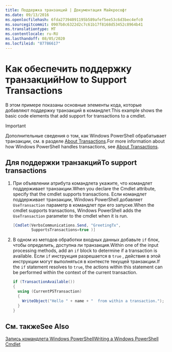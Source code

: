 ```yaml
---
title: Поддержка транзакций | Документация Майкрософт
ms.date: 09/13/2016
ms.openlocfilehash: 6fda27394091195b589afef5ee53c6d3bec4efc0
ms.sourcegitcommit: 0907b8c6322d2c7c61b17f8168d53452c8964b41
ms.translationtype: MT
ms.contentlocale: ru-RU
ms.lasthandoff: 08/05/2020
ms.locfileid: "87786617"
---
```

# <a name="how-to-support-transactions"></a><span data-ttu-id="a10e4-102">Как обеспечить поддержку транзакций</span><span class="sxs-lookup"><span data-stu-id="a10e4-102">How to Support Transactions</span></span>

<span data-ttu-id="a10e4-103">В этом примере показаны основные элементы кода, которые добавляют поддержку транзакций в командлет.</span><span class="sxs-lookup"><span data-stu-id="a10e4-103">This example shows the basic code elements that add support for transactions to a cmdlet.</span></span>

> [!IMPORTANT]
> <span data-ttu-id="a10e4-104">Дополнительные сведения о том, как Windows PowerShell обрабатывает транзакции, см. в разделе [About Transactions][about_Transactions].</span><span class="sxs-lookup"><span data-stu-id="a10e4-104">For more information about how Windows PowerShell handles transactions, see [About Transactions][about_Transactions].</span></span>

## <a name="to-support-transactions"></a><span data-ttu-id="a10e4-105">Для поддержки транзакций</span><span class="sxs-lookup"><span data-stu-id="a10e4-105">To support transactions</span></span>

1. <span data-ttu-id="a10e4-106">При объявлении атрибута командлета укажите, что командлет поддерживает транзакции.</span><span class="sxs-lookup"><span data-stu-id="a10e4-106">When you declare the Cmdlet attribute, specify that the cmdlet supports transactions.</span></span>
   <span data-ttu-id="a10e4-107">Если командлет поддерживает транзакции, Windows PowerShell добавляет `UseTransaction` параметр в командлет при его запуске.</span><span class="sxs-lookup"><span data-stu-id="a10e4-107">When the cmdlet supports transactions, Windows PowerShell adds the `UseTransaction` parameter to the cmdlet when it is run.</span></span>

    ```csharp
    [Cmdlet(VerbsCommunications.Send, "GreetingTx",
            SupportsTransactions=true )]
    ```

2. <span data-ttu-id="a10e4-108">В одном из методов обработки входных данных добавьте `if` блок, чтобы определить, доступна ли транзакция.</span><span class="sxs-lookup"><span data-stu-id="a10e4-108">Within one of the input processing methods, add an `if` block to determine if a transaction is available.</span></span>
   <span data-ttu-id="a10e4-109">Если `if` инструкция разрешается в `true` , действия в этой инструкции могут выполняться в контексте текущей транзакции.</span><span class="sxs-lookup"><span data-stu-id="a10e4-109">If the `if` statement resolves to `true`, the actions within this statement can be performed within the context of the current transaction.</span></span>

    ```csharp
    if (TransactionAvailable())
    {
      using (CurrentPSTransaction)
      {
        WriteObject("Hello " + name + "  from within a transaction.");
      }
    }
    ```

## <a name="see-also"></a><span data-ttu-id="a10e4-110">См. также</span><span class="sxs-lookup"><span data-stu-id="a10e4-110">See Also</span></span>

[<span data-ttu-id="a10e4-111">Запись командлета Windows PowerShell</span><span class="sxs-lookup"><span data-stu-id="a10e4-111">Writing a Windows PowerShell Cmdlet</span></span>](./writing-a-windows-powershell-cmdlet.md)

<!-- External URLs -->

[about_Transactions]: /powershell/module/Microsoft.PowerShell.Core/About/about_Transactions
